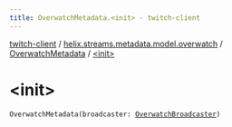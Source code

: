 ```yaml
---
title: OverwatchMetadata.<init> - twitch-client
---
```


[twitch-client](../../index.html) / [helix.streams.metadata.model.overwatch](../index.html) / [OverwatchMetadata](index.html) / [&lt;init&gt;](./-init-.html)

# &lt;init&gt;

`OverwatchMetadata(broadcaster: `[`OverwatchBroadcaster`](../-overwatch-broadcaster/index.html)`)`
